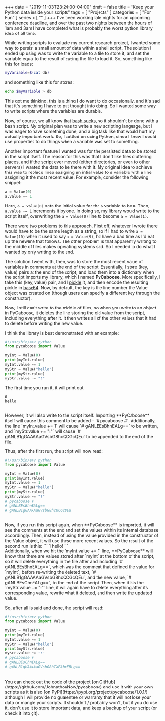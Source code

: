 +++
date = "2019-11-03T23:24:00-04:00"
draft = false
title = "Keep your Python data inside your scripts"
tags = [ "Projects" ]
categories = [ "For Fun" ]
series = [ "" ]
+++
I've been working late nights for an upcoming conference deadline, and over the past two nights
between the hours of 1am and 3am I have completed what is probably the worst python library idea
of all time.

<!--more-->

While writing scripts to evaluate my current research project, I wanted some
way to persist a small amount of data within a shell script. The solution
I ended up using was to write the variable to a file to store it, and
set the variable equal to the result of `cat`ing the file to load it.
So, something like this for loads:
```sh
myVariable=$(cat db)
```
and something like this for stores:
```sh
echo $myVariable > db
```

This got me thinking, this is a thing I do want to do occasionally, and it's
sad that it's something I have to put thought into doing. So I wanted some
way to write scripts where the variables are durable.

Now, of course, we all know that [bash sucks](https://bashfulbytes.com/posts/bash_sux.html),
so it shouldn't be done with a bash script. My original plan was to write a new scripting
language, but I was eager to have something done, and a big task like that would hurt my
actually important work. So, I settled on using Python, since I knew I could use properties
to do things when a variable was set to something.

Another important feature I wanted was for the persisted data to be stored in the script itself.
The reason for this was that I don't like files cluttering places, and if the script
ever moved (either directories, or even to other servers) I wanted the data to be there with it.
My original idea to achieve this was to replace lines assigning an intial value to a variable
with a line assigning it the most recent value. For example, consider the following snippet:

```python
a = Value(0)
a.value += 1
```

Here, `a = Value(0)` sets the initial value for the `a` variable to be `0`. Then, `a.value += 1` 
increments it by one. In doing so, my library would write to the script itself, overwriting
the `a = Value(0)` line to become `a = Value(1)`. 

There were two problems to this approach. First off, whatever I wrote there would have to be
the same length as a string, so if I had to write `a = Value(10)` when it used to say
`a = Value(9)`, I'd have a bad time as I'd eat up the newline that follows. The other problem
is that apparently writing to the middle of files makes operating systems sad. So I needed
to do what I wanted by only writing to the end.

The solution I went with, then, was to store the most recent value of variables in comments
at the end of the script. Essentially, I store (key, value) pairs at the end of the script,
and load them into a dictionary when the script imports my library, which I named **PyCaboose**.
More specifically, I take this (key, value) pair, and I 
[pickle](https://docs.python.org/3/library/pickle.html)
it, and then encode the
resulting pickle in [base64](https://en.wikipedia.org/wiki/Base64).
Now, by default, the key is the line number the Value
object was created on (though users can specify a different key through the constructor).

Now, I still can't write to the middle of files, so when you write to an object in PyCaboose,
it deletes the line storing the old value from the script, including everything after it.
It then writes all of the other values that it had to delete before writing the new value.

I think the library is best demonstrated with an example:
```python
#!/usr/bin/env python
from pycaboose import Value

myInt = Value(0)
print(myInt.value)
myInt.value += 1
myStr = Value("hello")
print(myStr.value)
myStr.value += "!"
```

The first time you run it, it will print out
```
0
hello
```
<br>
However, it will also write to the script itself. Importing **PyCaboose** itself will cause this
comment to be added - `# pycaboose #`.  
Additionally, the line `myInt.value += 1` will cause `# gANLBEsBhnEALg==` to be written,
and `myStr.value += "!"` will cause `# gANLB1gGAAAAaGVsbG8hcQCGcQEu` to be appended to
the end of the file.  

Thus, after the first run, the script will now read:

```python
#!/usr/bin/env python
from pycaboose import Value

myInt = Value(0)
print(myInt.value)
myInt.value += 1
myStr = Value("hello")
print(myStr.value)
myStr.value += "!"
# pycaboose #
# gANLBEsBhnEALg==
# gANLB1gGAAAAaGVsbG8hcQCGcQEu
```
<br>
Now, if you run this script again, when **PyCaboose** is imported, it will see the comments
at the end and set the values within its internal database accordingly. Then, instead of
using the value provided in the constructor of the Value object, it will use these more
recent values. So the result of the second run is this:
```
1
hello!
```
<br>
Additionally, when we hit the `myInt.value += 1` line, **PyCaboose**
will know that there are values stored after `myInt` at the bottom of the script, so
it will delete everything in the file after and including `# gANLBEsBhnEALg==`, which
was the comment that defined the value for `myInt`,  before
re-writing the deleted text, `# gANLB1gGAAAAaGVsbG8hcQCGcQEu`, and the new value, 
`# gANLBEsChnEALg==`, to the end of the script. Then, when it his the `myStr.value += "!"` line,
it will again have to delete everything after its corresponding value, rewrite what it deleted,
and then write the updated value.   

So, after all is said and done, the script will read:
```python
#!/usr/bin/env python
from pycaboose import Value

myInt = Value(0)
print(myInt.value)
myInt.value += 1
myStr = Value("hello")
print(myStr.value)
myStr.value += "!"
# pycaboose #
# gANLBEsChnEALg==
# gANLB1gHAAAAaGVsbG8hIXEAhnEBLg==
```
<br>
You can check out the code of the project
[on GitHub](https://github.com/JohnathonNow/pycaboose)
and use it with your own scripts as it is also [on PyPi](https://pypi.org/project/pycaboose/1.0.1/)
although I will provide no guarentee or warranty that it will not lose your data or mangle
your scripts. It shouldn't / probably won't, but if you do use it, don't use it to store
important data, and keep a backup of your script (or check it into git).
